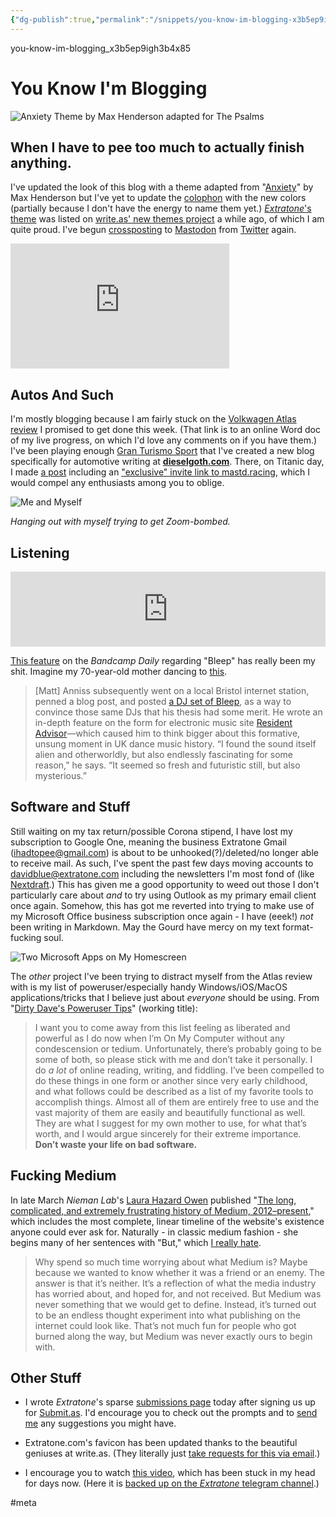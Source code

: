 ```yaml
---
{"dg-publish":true,"permalink":"/snippets/you-know-im-blogging-x3b5ep9igh3b4x85/","dgHomeLink":true,"dgPassFrontmatter":false}
---
```


you-know-im-blogging_x3b5ep9igh3b4x85

# You Know I'm Blogging

![Anxiety Theme by Max Henderson adapted for The Psalms](https://i.snap.as/giwgxmF.png)

## When I have to pee too much to actually finish anything.

<!--more-->

I've updated the look of this blog with a theme adapted from "[Anxiety](https://write.as/themes/anxiety)" by Max Henderson but I've yet to update the [colophon](http://bilge.world/colophon) with the new colors (partially because I don't have the energy to name them yet.) [*Extratone*'s theme](https://write.as/themes/extratone) was listed on [write.as' new themes project](https://write.as/themes) a while ago, of which I am quite proud. I've begun [crossposting](https://crossposter.masto.donte.com.br/) to [Mastodon](https://mastodon.social/@DavidBlue) from [Twitter](https://twitter.com/NeoYokel) again.

<iframe src="https://mastodon.social/@DavidBlue/103996681159684671/embed" class="mastodon-embed" style="max-width: 100%; border: 0" width="350" height="200" allowfullscreen="allowfullscreen"></iframe>

## Autos And Such

I'm mostly blogging because I am fairly stuck on the [Volkwagen Atlas review](https://bit.ly/2XJvcsQ) I promised to get done this week. (That link is to an online Word doc of my live progress, on which I'd love any comments on if you have them.) I've been playing enough [Gran Turismo Sport](https://dieselgoth.com/tag:GTsport) that I've created a new blog specifically for automotive writing at [**dieselgoth.com**](https://dieselgoth.com). There, on Titanic day, I made [a post](https://dieselgoth.com/review-progress-updates-and-social-links) including an ["exclusive" invite link to mastd.racing](https://mastd.racing/invite/vc8GBJqX), which I would compel any enthusiasts among you to oblige.

![Me and Myself](https://i.snap.as/ITgQFqt.png)

*Hanging out with myself trying to get Zoom-bombed.*

## Listening

<iframe style="border: 0; width: 100%; height: 120px;" src="https://bandcamp.com/EmbeddedPlayer/album=1158757778/size=large/bgcol=ffffff/linkcol=e99708/tracklist=false/artwork=small/track=860711920/transparent=true/" seamless><a href="http://ceasedesist1.bandcamp.com/album/join-the-future-uk-bleep-bass-1988-91">Join The Future - UK Bleep &amp; Bass 1988-91 by Various Artists</a></iframe>

[This feature](https://daily.bandcamp.com/features/uk-bleep-and-bass-feature) on the *Bandcamp Daily* regarding "Bleep" has really been my shit. Imagine my 70-year-old mother dancing to [this](https://ceasedesist1.bandcamp.com/track/nightmares-on-wax-21st-kong).

> [Matt] Anniss subsequently went on a local Bristol internet station, penned a blog post, and posted [a DJ set of Bleep](https://www.mixcloud.com/sellbydave/bass-ment-jacks-bleep-history-mix-for-hivemindfm/), as a way to convince those same DJs that his thesis had some merit. He wrote an in-depth feature on the form for electronic music site [Resident Advisor](https://www.residentadvisor.net/features/2349)—which caused him to think bigger about this formative, unsung moment in UK dance music history. “I found the sound itself alien and otherworldly, but also endlessly fascinating for some reason,” he says. “It seemed so fresh and futuristic still, but also mysterious.”

## Software and Stuff

Still waiting on my tax return/possible Corona stipend, I have lost my subscription to Google One, meaning the business Extratone Gmail (ihadtopee@gmail.com) is about to be unhooked(?)/deleted/no longer able to receive mail. As such, I've spent the past few days moving accounts to davidblue@extratone.com including the newsletters I'm most fond of (like [Nextdraft](https://nextdraft.com/).) This has given me a good opportunity to weed out those I don't particularly care about *and* to try using Outlook as my primary email client once again. Somehow, this has got me reverted into trying to make use of my Microsoft Office business subscription once again - I have (eeek!) *not* been writing in Markdown. May the Gourd have mercy on my text format-fucking soul.

![Two Microsoft Apps on My Homescreen](https://i.snap.as/tpDJ4xL.png)

The *other* project I've been trying to distract myself from the Atlas review with is my list of poweruser/especially handy Windows/iOS/MacOS applications/tricks that I believe just about *everyone* should be using. From "[Dirty Dave's Poweruser Tips](https://eileenlong-my.sharepoint.com/:w:/g/personal/david_eileenlonglcsw_com/EUuSyGOkq-pBiluCgHpOovwBOQIYkIMB6rsk_R7f3_olcA?e=tWYyQq)" (working title):

> I want you to come away from this list feeling as liberated and powerful as I do now when I’m On My Computer without any condescension or tedium. Unfortunately, there’s probably going to be some of both, so please stick with me and don’t take it personally. I do *a lot* of online reading, writing, and fiddling. I’ve been compelled to do these things in one form or another since very early childhood, and what follows could be described as a list of my favorite tools to accomplish things. Almost all of them are entirely free to use and the vast majority of them are easily and beautifully functional as well. They are what I suggest for my own mother to use, for what that’s worth, and I would argue sincerely for their extreme importance. **Don’t waste your life on bad software.**

## Fucking Medium

In late March *Nieman Lab*'s [Laura Hazard Owen](https://twitter.com/laurahazardowen) published "[The long, complicated, and extremely frustrating history of Medium, 2012–present](https://www.niemanlab.org/2019/03/the-long-complicated-and-extremely-frustrating-history-of-medium-2012-present/#footnote_0_169692)," which includes the most complete, linear timeline of the website's existence anyone could ever ask for. Naturally - in classic medium fashion - she begins many of her sentences with "But," which [I really hate](https://twitter.com/NeoYokel/status/1250153204014288902).

> Why spend so much time worrying about what Medium is? Maybe because we wanted to know whether it was a friend or an enemy. The answer is that it’s neither. It’s a reflection of what the media industry has worried about, and hoped for, and not received. But Medium was never something that we would get to define. Instead, it’s turned out to be an endless thought experiment into what publishing on the internet could look like. That’s not much fun for people who got burned along the way, but Medium was never exactly ours to begin with.

## Other Stuff

* I wrote *Extratone*'s sparse [submissions page](http://extratone.com/submissions) today after signing us up for [Submit.as](http://submit.as). I'd encourage you to check out the prompts and to [send me](mailto:davidblue@extratone.com) any suggestions you might have.

* Extratone.com's favicon has been updated thanks to the beautiful geniuses at write.as. (They literally just [take requests for this via email](https://discuss.write.as/t/favicon-or-browser-icon/582/4).)
* I encourage you to watch [this video](https://youtu.be/m2s0nB2VPvs), which has been stuck in my head for days now. (Here it is [backed up on the *Extratone* telegram channel](https://t.me/extratone/4011).)

#meta